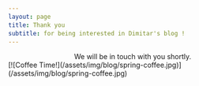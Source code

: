 ```yaml
---
layout: page
title: Thank you 
subtitle: for being interested in Dimitar's blog ! 
---
```

<div style="text-align: center;">
We will be in touch with you shortly.
</div>
[![Coffee Time!](/assets/img/blog/spring-coffee.jpg)](/assets/img/blog/spring-coffee.jpg)
